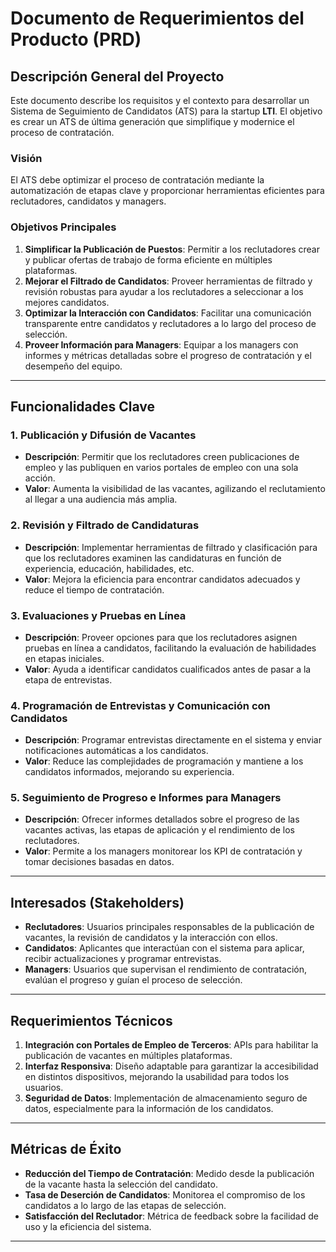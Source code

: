 
# Documento de Requerimientos del Producto (PRD)

## Descripción General del Proyecto
Este documento describe los requisitos y el contexto para desarrollar un Sistema de Seguimiento de Candidatos (ATS) para la startup **LTI**. 
El objetivo es crear un ATS de última generación que simplifique y modernice el proceso de contratación.

### Visión
El ATS debe optimizar el proceso de contratación mediante la automatización de etapas clave y proporcionar herramientas eficientes para reclutadores, candidatos y managers.

### Objetivos Principales
1. **Simplificar la Publicación de Puestos**: Permitir a los reclutadores crear y publicar ofertas de trabajo de forma eficiente en múltiples plataformas.
2. **Mejorar el Filtrado de Candidatos**: Proveer herramientas de filtrado y revisión robustas para ayudar a los reclutadores a seleccionar a los mejores candidatos.
3. **Optimizar la Interacción con Candidatos**: Facilitar una comunicación transparente entre candidatos y reclutadores a lo largo del proceso de selección.
4. **Proveer Información para Managers**: Equipar a los managers con informes y métricas detalladas sobre el progreso de contratación y el desempeño del equipo.

---

## Funcionalidades Clave

### 1. Publicación y Difusión de Vacantes
   - **Descripción**: Permitir que los reclutadores creen publicaciones de empleo y las publiquen en varios portales de empleo con una sola acción.
   - **Valor**: Aumenta la visibilidad de las vacantes, agilizando el reclutamiento al llegar a una audiencia más amplia.

### 2. Revisión y Filtrado de Candidaturas
   - **Descripción**: Implementar herramientas de filtrado y clasificación para que los reclutadores examinen las candidaturas en función de experiencia, educación, habilidades, etc.
   - **Valor**: Mejora la eficiencia para encontrar candidatos adecuados y reduce el tiempo de contratación.

### 3. Evaluaciones y Pruebas en Línea
   - **Descripción**: Proveer opciones para que los reclutadores asignen pruebas en línea a candidatos, facilitando la evaluación de habilidades en etapas iniciales.
   - **Valor**: Ayuda a identificar candidatos cualificados antes de pasar a la etapa de entrevistas.

### 4. Programación de Entrevistas y Comunicación con Candidatos
   - **Descripción**: Programar entrevistas directamente en el sistema y enviar notificaciones automáticas a los candidatos.
   - **Valor**: Reduce las complejidades de programación y mantiene a los candidatos informados, mejorando su experiencia.

### 5. Seguimiento de Progreso e Informes para Managers
   - **Descripción**: Ofrecer informes detallados sobre el progreso de las vacantes activas, las etapas de aplicación y el rendimiento de los reclutadores.
   - **Valor**: Permite a los managers monitorear los KPI de contratación y tomar decisiones basadas en datos.

---

## Interesados (Stakeholders)
- **Reclutadores**: Usuarios principales responsables de la publicación de vacantes, la revisión de candidatos y la interacción con ellos.
- **Candidatos**: Aplicantes que interactúan con el sistema para aplicar, recibir actualizaciones y programar entrevistas.
- **Managers**: Usuarios que supervisan el rendimiento de contratación, evalúan el progreso y guían el proceso de selección.

---

## Requerimientos Técnicos
1. **Integración con Portales de Empleo de Terceros**: APIs para habilitar la publicación de vacantes en múltiples plataformas.
2. **Interfaz Responsiva**: Diseño adaptable para garantizar la accesibilidad en distintos dispositivos, mejorando la usabilidad para todos los usuarios.
3. **Seguridad de Datos**: Implementación de almacenamiento seguro de datos, especialmente para la información de los candidatos.

---

## Métricas de Éxito
- **Reducción del Tiempo de Contratación**: Medido desde la publicación de la vacante hasta la selección del candidato.
- **Tasa de Deserción de Candidatos**: Monitorea el compromiso de los candidatos a lo largo de las etapas de selección.
- **Satisfacción del Reclutador**: Métrica de feedback sobre la facilidad de uso y la eficiencia del sistema.

---
